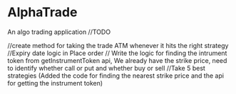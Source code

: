 # AlphaTrade
An algo trading application
//TODO

//create method for taking the trade ATM whenever it hits the right strategy
//Expiry date logic in Place order
// Write the logic for finding the intrument token from getInstrumentToken api, We already have the strike price, need to identify whether call or put and whether buy or sell
//Take 5 best strategies
(Added the code for finding the nearest strike price and the api for getting the instrument token)
